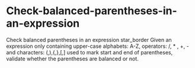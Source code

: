 # Check-balanced-parentheses-in-an-expression
Check balanced parentheses in an expression star_border Given an expression only containing upper-case alphabets: A-Z, operators: /, * , +, - and characters: (,),{,},[,] used to mark start and end of parentheses, validate whether the parentheses are balanced or not.

